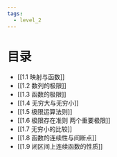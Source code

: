 ```yaml
---
tags: 
  - level_2
---
```


# 目录
- [[1.1 映射与函数]]
- [[1.2 数列的极限]]
- [[1.3 函数的极限]]
- [[1.4 无穷大与无穷小]]
- [[1.5 极限运算法则]]
- [[1.6 极限存在准则 两个重要极限]]
- [[1.7 无穷小的比较]]
- [[1.8 函数的连续性与间断点]]
- [[1.9 闭区间上连续函数的性质]]
